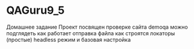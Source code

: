 # QAGuru9_5

Домашнее задание
Проект посвящен проверке сайта demoqa
можно подглядеть как работает отправка файла
как строятся локаторы (простые)
headless режим и базовая настройка